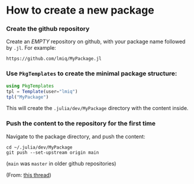 
# How to create a new package

### Create the github repository

Create an *EMPTY* repository on github, with your package name followed by `.jl`. For example: 
```
https://github.com/lmiq/MyPackage.jl
```

### Use `PkgTemplates` to create the minimal package structure:

```julia
using PkgTemplates
tpl = Template(user="lmiq")
tpl("MyPackage")
```

This will create the `.julia/dev/MyPackage` directory with the content inside. 

### Push the content to the repository for the first time 

Navigate to the package directory, and push the content:

```
cd ~/.julia/dev/MyPackage
git push --set-upstream origin main
```
(`main` was `master` in older github repositories)

(From: [this thread](https://discourse.julialang.org/t/upload-new-package-to-github/56783/14))
